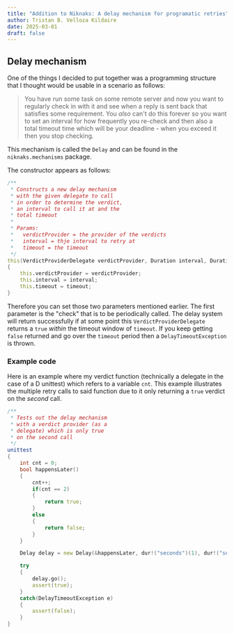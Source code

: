 ```yaml
---
title: "Addition to Niknaks: A delay mechanism for programatic retries"
author: Tristan B. Velloza Kildaire
date: 2025-03-01
draft: false
---
```


## Delay mechanism

One of the things I decided to put together was a programming
structure that I thought would be usable in a scenario as follows:

> You have run some task on some remote server and now you want to
regularly check in with it and see when a reply is sent back that
satisfies some requirement. You _also_ can't do this forever so you
want to set an interval for how frequently you re-check and then also
a total timeout time which will be your deadline - when you exceed
it then you stop checking.

This mechanism is called the `Delay` and can be found in the
`niknaks.mechanisms` package.

The constructor appears as follows:

```d
/** 
 * Constructs a new delay mechanism
 * with the given delegate to call
 * in order to determine the verdict,
 * an interval to call it at and the
 * total timeout
 *
 * Params:
 *   verdictProvider = the provider of the verdicts
 *   interval = thje interval to retry at
 *   timeout = the timeout
 */
this(VerdictProviderDelegate verdictProvider, Duration interval, Duration timeout)
{
    this.verdictProvider = verdictProvider;
    this.interval = interval;
    this.timeout = timeout;
}
```

Therefore you can set those two parameters mentioned earlier. The first
parameter is the "check" that is to be periodically called. The delay
system will return successfully if at some point this `VerdictProviderDelegate`
returns a `true` _within_ the timeout window of `timeout`. If you
keep getting `false` returned and go over the `timeout` period then
a `DelayTimeoutException` is thrown.

### Example code

Here is an example where my verdict function (technically a delegate in
the case of a D unittest) which refers to a variable `cnt`. This example
illustrates the multiple retry calls to said function due to it only
returning a `true` verdict on the _second_ call.


```d
/**
 * Tests out the delay mechanism
 * with a verdict provider (as a
 * delegate) which is only true
 * on the second call
 */
unittest
{
    int cnt = 0;
    bool happensLater()
    {
        cnt++;
        if(cnt == 2)
        {
            return true;
        }
        else
        {
            return false;
        }
    }

    Delay delay = new Delay(&happensLater, dur!("seconds")(1), dur!("seconds")(1));

    try
    {
        delay.go();
        assert(true);
    }
    catch(DelayTimeoutException e)
    {
        assert(false);
    }
}
```